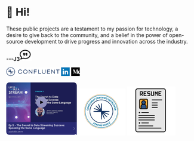 # 👋 Hi!
These public projects are a testament to my passion for technology, a desire to give back to the community, and a belief in the power of open-source development to drive progress and innovation across the industry.


**---J3**[![quotes_small_icon](quotes_small_icon.png)](https://www.youtube.com/watch?v=38s3WhabZaM
"Life is But A Stream")

[![confluent_small_logo](confluent_small_logo.png)](https://www.confluent.io/blog/?q=%22Jeffrey%20Jennings%22 "J3 Confluent Blob Contributions") [![linkedin_small_logo](linkedin_small_logo.png)](https://www.linkedin.com/in/jeffreyjonathanjennings/ "J3 LinkedIn Profile") [![medium_small_logo](medium_small_logo.png)](https://thej3.com "J3 Medium Articles")

[![life-is-but-a-stream](life-is-but-a-stream.png)](https://www.youtube.com/watch?v=38s3WhabZaM) [![confluent-certified-developer](confluent-certified-developer.png)](https://api.accredible.com/v1/auth/invite?code=d23d40a2d1d7528bad20&credential_id=36b1f91c-b811-43d9-8468-be2d57eda67c&url=https%3A%2F%2Fcertificates.confluent.io%2F36b1f91c-b811-43d9-8468-be2d57eda67c&ident=bd50717a-fcc6-48e9-9b8a-2f641bb8099d) [![resume_small_icon](resume_small_icon.png)](https://github.com/j3-signalroom/j3-signalroom/raw/refs/heads/main/j3-resume.docx "J3 Resume")
